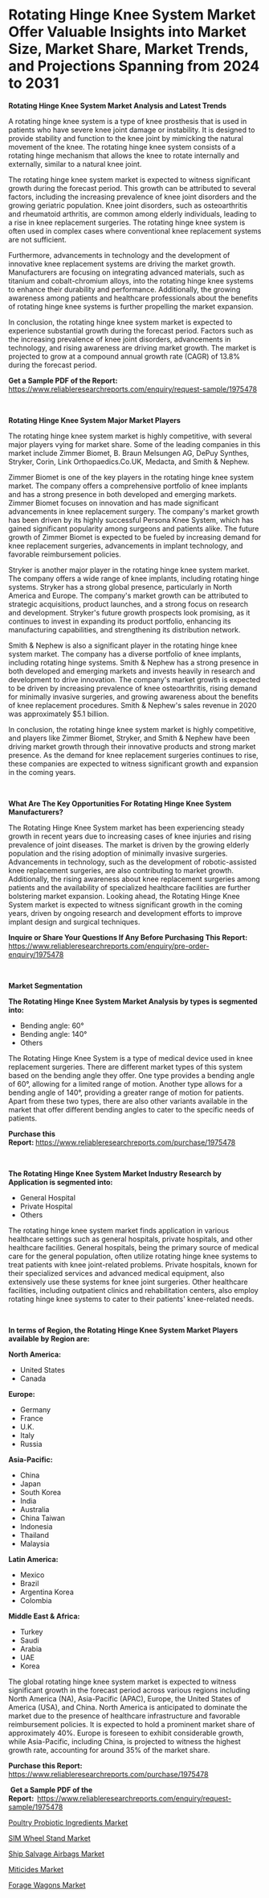 <p><h1>Rotating Hinge Knee System Market Offer Valuable Insights into Market Size, Market Share, Market Trends, and Projections Spanning from 2024 to 2031</h1></p><p><strong>Rotating Hinge Knee System Market Analysis and Latest Trends</strong></p>
<p><p>A rotating hinge knee system is a type of knee prosthesis that is used in patients who have severe knee joint damage or instability. It is designed to provide stability and function to the knee joint by mimicking the natural movement of the knee. The rotating hinge knee system consists of a rotating hinge mechanism that allows the knee to rotate internally and externally, similar to a natural knee joint.</p><p>The rotating hinge knee system market is expected to witness significant growth during the forecast period. This growth can be attributed to several factors, including the increasing prevalence of knee joint disorders and the growing geriatric population. Knee joint disorders, such as osteoarthritis and rheumatoid arthritis, are common among elderly individuals, leading to a rise in knee replacement surgeries. The rotating hinge knee system is often used in complex cases where conventional knee replacement systems are not sufficient.</p><p>Furthermore, advancements in technology and the development of innovative knee replacement systems are driving the market growth. Manufacturers are focusing on integrating advanced materials, such as titanium and cobalt-chromium alloys, into the rotating hinge knee systems to enhance their durability and performance. Additionally, the growing awareness among patients and healthcare professionals about the benefits of rotating hinge knee systems is further propelling the market expansion.</p><p>In conclusion, the rotating hinge knee system market is expected to experience substantial growth during the forecast period. Factors such as the increasing prevalence of knee joint disorders, advancements in technology, and rising awareness are driving market growth. The market is projected to grow at a compound annual growth rate (CAGR) of 13.8% during the forecast period.</p></p>
<p><strong>Get a Sample PDF of the Report:&nbsp;</strong> <a href="https://www.reliableresearchreports.com/enquiry/request-sample/1975478">https://www.reliableresearchreports.com/enquiry/request-sample/1975478</a></p>
<p>&nbsp;</p>
<p><strong>Rotating Hinge Knee System Major Market Players</strong></p>
<p><p>The rotating hinge knee system market is highly competitive, with several major players vying for market share. Some of the leading companies in this market include Zimmer Biomet, B. Braun Melsungen AG, DePuy Synthes, Stryker, Corin, Link Orthopaedics.Co.UK, Medacta, and Smith & Nephew.</p><p>Zimmer Biomet is one of the key players in the rotating hinge knee system market. The company offers a comprehensive portfolio of knee implants and has a strong presence in both developed and emerging markets. Zimmer Biomet focuses on innovation and has made significant advancements in knee replacement surgery. The company's market growth has been driven by its highly successful Persona Knee System, which has gained significant popularity among surgeons and patients alike. The future growth of Zimmer Biomet is expected to be fueled by increasing demand for knee replacement surgeries, advancements in implant technology, and favorable reimbursement policies.</p><p>Stryker is another major player in the rotating hinge knee system market. The company offers a wide range of knee implants, including rotating hinge systems. Stryker has a strong global presence, particularly in North America and Europe. The company's market growth can be attributed to strategic acquisitions, product launches, and a strong focus on research and development. Stryker's future growth prospects look promising, as it continues to invest in expanding its product portfolio, enhancing its manufacturing capabilities, and strengthening its distribution network.</p><p>Smith & Nephew is also a significant player in the rotating hinge knee system market. The company has a diverse portfolio of knee implants, including rotating hinge systems. Smith & Nephew has a strong presence in both developed and emerging markets and invests heavily in research and development to drive innovation. The company's market growth is expected to be driven by increasing prevalence of knee osteoarthritis, rising demand for minimally invasive surgeries, and growing awareness about the benefits of knee replacement procedures. Smith & Nephew's sales revenue in 2020 was approximately $5.1 billion.</p><p>In conclusion, the rotating hinge knee system market is highly competitive, and players like Zimmer Biomet, Stryker, and Smith & Nephew have been driving market growth through their innovative products and strong market presence. As the demand for knee replacement surgeries continues to rise, these companies are expected to witness significant growth and expansion in the coming years.</p></p>
<p>&nbsp;</p>
<p><strong>What Are The Key Opportunities For Rotating Hinge Knee System Manufacturers?</strong></p>
<p><p>The Rotating Hinge Knee System market has been experiencing steady growth in recent years due to increasing cases of knee injuries and rising prevalence of joint diseases. The market is driven by the growing elderly population and the rising adoption of minimally invasive surgeries. Advancements in technology, such as the development of robotic-assisted knee replacement surgeries, are also contributing to market growth. Additionally, the rising awareness about knee replacement surgeries among patients and the availability of specialized healthcare facilities are further bolstering market expansion. Looking ahead, the Rotating Hinge Knee System market is expected to witness significant growth in the coming years, driven by ongoing research and development efforts to improve implant design and surgical techniques.</p></p>
<p><strong>Inquire or Share Your Questions If Any Before Purchasing This Report:</strong> <a href="https://www.reliableresearchreports.com/enquiry/pre-order-enquiry/1975478">https://www.reliableresearchreports.com/enquiry/pre-order-enquiry/1975478</a></p>
<p>&nbsp;</p>
<p><strong>Market Segmentation</strong></p>
<p><strong>The Rotating Hinge Knee System Market Analysis by types is segmented into:</strong></p>
<p><ul><li>Bending angle: 60°</li><li>Bending angle: 140°</li><li>Others</li></ul></p>
<p><p>The Rotating Hinge Knee System is a type of medical device used in knee replacement surgeries. There are different market types of this system based on the bending angle they offer. One type provides a bending angle of 60°, allowing for a limited range of motion. Another type allows for a bending angle of 140°, providing a greater range of motion for patients. Apart from these two types, there are also other variants available in the market that offer different bending angles to cater to the specific needs of patients.</p></p>
<p><strong>Purchase this Report:&nbsp;</strong><a href="https://www.reliableresearchreports.com/purchase/1975478">https://www.reliableresearchreports.com/purchase/1975478</a></p>
<p>&nbsp;</p>
<p><strong>The Rotating Hinge Knee System Market Industry Research by Application is segmented into:</strong></p>
<p><ul><li>General Hospital</li><li>Private Hospital</li><li>Others</li></ul></p>
<p><p>The rotating hinge knee system market finds application in various healthcare settings such as general hospitals, private hospitals, and other healthcare facilities. General hospitals, being the primary source of medical care for the general population, often utilize rotating hinge knee systems to treat patients with knee joint-related problems. Private hospitals, known for their specialized services and advanced medical equipment, also extensively use these systems for knee joint surgeries. Other healthcare facilities, including outpatient clinics and rehabilitation centers, also employ rotating hinge knee systems to cater to their patients' knee-related needs.</p></p>
<p>&nbsp;</p>
<p><strong>In terms of Region, the Rotating Hinge Knee System Market Players available by Region are:</strong></p>
<p>
    <p> <strong> North America: </strong>
        <ul>
            <li>United States</li>
            <li>Canada</li>
        </ul>
        </p> 
    <p> <strong> Europe: </strong>
        <ul>
            <li>Germany</li>
            <li>France</li>
            <li>U.K.</li>
            <li>Italy</li>
            <li>Russia</li>
        </ul>
        </p> 
    <p> <strong> Asia-Pacific: </strong>
        <ul>
            <li>China</li>
            <li>Japan</li>
            <li>South Korea</li>
            <li>India</li>
            <li>Australia</li>
            <li>China Taiwan</li>
            <li>Indonesia</li>
            <li>Thailand</li>
            <li>Malaysia</li>
        </ul>
        </p> 
    <p> <strong> Latin America: </strong>
        <ul>
            <li>Mexico</li>
            <li>Brazil</li>
            <li>Argentina Korea</li>
            <li>Colombia</li>
        </ul>
        </p> 
    <p> <strong> Middle East & Africa: </strong>
        <ul>
            <li>Turkey</li>
            <li>Saudi</li>
            <li>Arabia</li>
            <li>UAE</li>
            <li>Korea</li>
        </ul>
    </p>
    </p>
<p><p>The global rotating hinge knee system market is expected to witness significant growth in the forecast period across various regions including North America (NA), Asia-Pacific (APAC), Europe, the United States of America (USA), and China. North America is anticipated to dominate the market due to the presence of healthcare infrastructure and favorable reimbursement policies. It is expected to hold a prominent market share of approximately 40%. Europe is foreseen to exhibit considerable growth, while Asia-Pacific, including China, is projected to witness the highest growth rate, accounting for around 35% of the market share.</p></p>
<p><strong>Purchase this Report: </strong><a href="https://www.reliableresearchreports.com/purchase/1975478">https://www.reliableresearchreports.com/purchase/1975478</a></p>
<p>&nbsp;<strong>Get a Sample PDF of the Report:&nbsp;&nbsp;</strong><a href="https://www.reliableresearchreports.com/enquiry/request-sample/1975478">https://www.reliableresearchreports.com/enquiry/request-sample/1975478</a></p>
<p><strong></strong></p>
<p><p><a href="https://medium.com/p/125593332d10/edit">Poultry Probiotic Ingredients Market</a></p><p><a href="https://medium.com/@lauragriffin12/sim-wheel-stand-market-trends-and-market-analysis-forecasted-for-period-2024-2031-cae79928ad30">SIM Wheel Stand Market</a></p><p><a href="https://medium.com/@lauragriffin12/analyzing-ship-salvage-airbags-market-global-industry-perspective-and-forecast-2024-to-2031-d6b1aa41271c">Ship Salvage Airbags Market</a></p><p><a href="https://medium.com/p/01d7ff227d95/edit">Miticides Market</a></p><p><a href="https://medium.com/p/deac4433e84e/edit">Forage Wagons Market</a></p></p>